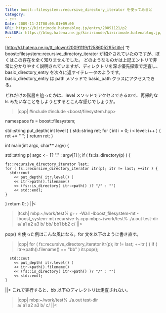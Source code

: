 ```yaml
---
Title: boost::filesystem::recursive_directory_iterator を使ってみると
Category:
- c++
Date: 2009-11-21T00:00:01+09:00
URL: https://kiririmode.hatenablog.jp/entry/20091121/p2
EditURL: https://blog.hatena.ne.jp/kiririmode/kiririmode.hatenablog.jp/atom/entry/8454420450078212386
---
```



[http://d.hatena.ne.jp/tt_clown/20091119/1258605295:title] で boost::filesystem::recursive_directory_iterator が紹介されていたのですが、ぼくはこの存在を全く知りませんでした。
どのようなものかは上記エントリで非常に分かりやすく説明されていますが、ディレクトリを深さ優先探索で走査し、basic_directory_entry を次々に返すイテレータのようです。basic_directory_entry は path メソッドで basic_path クラスにアクセスできる。

どれだけの階層を辿ったかは、level メソッドでアクセスできるので、再帰的な ls みたいなことをしようとするとこんな感じでしょうか。
>|cpp|
#include <iostream>
#include <boost/filesystem.hpp>

namespace fs = boost::filesystem;

std::string put_depth( int level ) {
  std::string ret;
  for ( int i = 0; i < level; i++ ) {
    ret += "  ";
  }
  return ret;
}
  
int main(int argc, char** argv) {

  std::string p( argc <= 1? "." : argv[1] );
  if ( fs::is_directory(p) ) {

    fs::recursive_directory_iterator last;
    for ( fs::recursive_directory_iterator itr(p); itr != last; ++itr ) {
      std::cout 
        << put_depth( itr.level() ) 
        << itr->path().filename() 
        << (fs::is_directory( itr->path() )? "/" : "")
        << std::endl;
    }
  }
  return 0;
}
||<

>|tcsh|
mbp:~/work/test% g++ -Wall -lboost_filesystem-mt -lboost_system-mt recursive-ls.cpp 
mbp:~/work/test% ./a.out test-dir                                                  
a/
  a1
  a2
  a3
b/
  bb/
    bb1
    bb2
c/
||<

pop() を使った例はこんな風になる。for 文を以下のように書き直す。
>|cpp|
    for ( fs::recursive_directory_iterator itr(p); itr != last; ++itr ) {
      if ( itr->path().filename() == "bb" ) 
        itr.pop();
      
      std::cout 
        << put_depth( itr.level() ) 
        << itr->path().filename() 
        << (fs::is_directory( itr->path() )? "/" : "")
        << std::endl;
    }
||<
これで実行すると、bb 以下のディレクトリは走査されない。
>|cpp|
mbp:~/work/test% ./a.out test-dir                                                  
a/
  a1
  a2
  a3
b/
c/
||<

